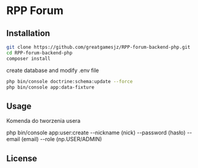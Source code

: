# RPP Forum

## Installation

```bash
git clone https://github.com/greatgamesjz/RPP-forum-backend-php.git
cd RPP-forum-backend-php
composer install
```

create database and modify .env file

```bash
php bin/console doctrine:schema:update --force
php bin/console app:data-fixture
```


## Usage

Komenda do tworzenia usera

php bin/console app:user:create --nickname (nick) --password (hasło) --email (email) --role (np.USER/ADMIN)

## License
